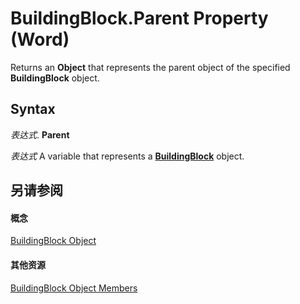 
# BuildingBlock.Parent Property (Word)

Returns an  **Object** that represents the parent object of the specified **BuildingBlock** object.


## Syntax

 _表达式_. **Parent**

 _表达式_ A variable that represents a **[BuildingBlock](2558b89f-8552-bb71-fa40-101cab2635ba.md)** object.


## 另请参阅


#### 概念


[BuildingBlock Object](2558b89f-8552-bb71-fa40-101cab2635ba.md)
#### 其他资源


[BuildingBlock Object Members](http://msdn.microsoft.com/library/56fb71a6-3ee7-77ee-eaa3-17f16692aa18%28Office.15%29.aspx)